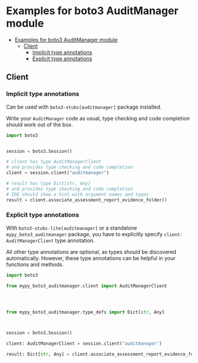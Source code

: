 <a id="examples-for-boto3-auditmanager-module"></a>

# Examples for boto3 AuditManager module

- [Examples for boto3 AuditManager module](#examples-for-boto3-auditmanager-module)
  - [Client](#client)
    - [Implicit type annotations](#implicit-type-annotations)
    - [Explicit type annotations](#explicit-type-annotations)

<a id="client"></a>

## Client

<a id="implicit-type-annotations"></a>

### Implicit type annotations

Can be used with `boto3-stubs[auditmanager]` package installed.

Write your `AuditManager` code as usual, type checking and code completion
should work out of the box.

```python
import boto3


session = boto3.Session()

# client has type AuditManagerClient
# and provides type checking and code completion
client = session.client("auditmanager")

# result has type Dict[str, Any]
# and provides type checking and code completion
# IDE should show a hint with argument names and types
result = client.associate_assessment_report_evidence_folder()
```

<a id="explicit-type-annotations"></a>

### Explicit type annotations

With `boto3-stubs-lite[auditmanager]` or a standalone `mypy_boto3_auditmanager`
package, you have to explicitly specify `client: AuditManagerClient` type
annotation.

All other type annotations are optional, as types should be discovered
automatically. However, these type annotations can be helpful in your functions
and methods.

```python
import boto3

from mypy_boto3_auditmanager.client import AuditManagerClient




from mypy_boto3_auditmanager.type_defs import Dict[str, Any]



session = boto3.Session()

client: AuditManagerClient = session.client("auditmanager")

result: Dict[str, Any] = client.associate_assessment_report_evidence_folder()
```
